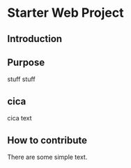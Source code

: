 # Starter Web Project

## Introduction

## Purpose

stuff stuff

## cica

cica text

## How to contribute

There are some simple text.